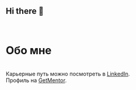 ## Hi there 👋
<br />

<h1>Обо мне</h1>
<br />
Карьерные путь можно посмотреть в <a href="https://www.linkedin.com/in/elina-razina/" rel="nofollow">LinkedIn</a>.
<br />
Профиль на <a href="https://getmentor.dev/mentor/elina-razina-3127" rel="nofollow">GetMentor</a>.

<!--
**ERazina/ERazina** is a ✨ _special_ ✨ repository because its `README.md` (this file) appears on your GitHub profile.

Here are some ideas to get you started:

- 🔭 I’m currently working on ...
- 🌱 I’m currently learning ...
- 👯 I’m looking to collaborate on ...
- 🤔 I’m looking for help with ...
- 💬 Ask me about ...
- 📫 How to reach me: ...
- 😄 Pronouns: ...
- ⚡ Fun fact: ...
-->
